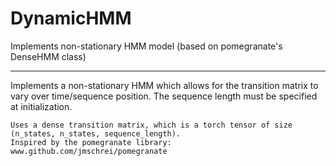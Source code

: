 # DynamicHMM
Implements non-stationary HMM model (based on pomegranate's DenseHMM class)

<hr>
Implements a non-stationary HMM which allows for the transition matrix to vary over time/sequence position.
    The sequence length must be specified at initialization.

    Uses a dense transition matrix, which is a torch tensor of size (n_states, n_states, sequence_length).
    Inspired by the pomegranate library: www.github.com/jmschrei/pomegranate
    
